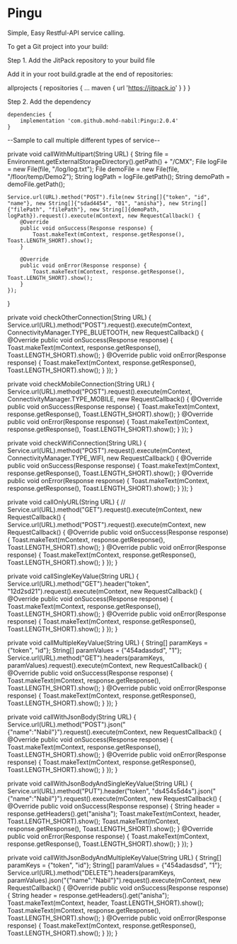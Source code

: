 # Pingu

Simple, Easy Restful-API service calling.

To get a Git project into your build:

Step 1. Add the JitPack repository to your build file

Add it in your root build.gradle at the end of repositories:

allprojects {
    repositories {
        ...
        maven { url 'https://jitpack.io' }
    }
}

Step 2. Add the dependency

	dependencies {
        implementation 'com.github.mohd-nabil:Pingu:2.0.4'
	}

--Sample to call multiple different types of service--

private void callWithMultipart(String URL) {
    String file = Environment.getExternalStorageDirectory().getPath() + "/CMX";
    File logFile = new File(file, "/log/log.txt");
    File demoFile = new File(file, "/floor/temp/Demo2");
    String logPath = logFile.getPath();
    String demoPath = demoFile.getPath();

    Service.url(URL).method("POST").file(new String[]{"token", "id", "name"}, new String[]{"sdad4454", "01", "anisha"}, new String[]{"filePath", "filePath"}, new String[]{demoPath, logPath}).request().execute(mContext, new RequestCallback() {
        @Override
        public void onSuccess(Response response) {
            Toast.makeText(mContext, response.getResponse(), Toast.LENGTH_SHORT).show();
        }

        @Override
        public void onError(Response response) {
            Toast.makeText(mContext, response.getResponse(), Toast.LENGTH_SHORT).show();
        }
    });
}

private void checkOtherConnection(String URL) {
    Service.url(URL).method("POST").request().execute(mContext, ConnectivityManager.TYPE_BLUETOOTH, new RequestCallback() {
        @Override
        public void onSuccess(Response response) {
            Toast.makeText(mContext, response.getResponse(), Toast.LENGTH_SHORT).show();
        }
        @Override
        public void onError(Response response) {
            Toast.makeText(mContext, response.getResponse(), Toast.LENGTH_SHORT).show();
        }
    });
}

private void checkMobileConnection(String URL) {
    Service.url(URL).method("POST").request().execute(mContext, ConnectivityManager.TYPE_MOBILE, new RequestCallback() {
        @Override
        public void onSuccess(Response response) {
            Toast.makeText(mContext, response.getResponse(), Toast.LENGTH_SHORT).show();
        }
        @Override
        public void onError(Response response) {
            Toast.makeText(mContext, response.getResponse(), Toast.LENGTH_SHORT).show();
        }
    });
}

private void checkWifiConnection(String URL) {
    Service.url(URL).method("POST").request().execute(mContext, ConnectivityManager.TYPE_WIFI, new RequestCallback() {
        @Override
        public void onSuccess(Response response) {
            Toast.makeText(mContext, response.getResponse(), Toast.LENGTH_SHORT).show();
        }
        @Override
        public void onError(Response response) {
            Toast.makeText(mContext, response.getResponse(), Toast.LENGTH_SHORT).show();
        }
    });
}

private void callOnlyURL(String URL) {
//        Service.url(URL).method("GET").request().execute(mContext, new RequestCallback() {
    Service.url(URL).method("POST").request().execute(mContext, new RequestCallback() {
        @Override
        public void onSuccess(Response response) {
            Toast.makeText(mContext, response.getResponse(), Toast.LENGTH_SHORT).show();
        }
        @Override
        public void onError(Response response) {
            Toast.makeText(mContext, response.getResponse(), Toast.LENGTH_SHORT).show();
        }
    });
}

private void callSingleKeyValue(String URL) {
    Service.url(URL).method("GET").header("token", "12d2sd21").request().execute(mContext, new RequestCallback() {
        @Override
        public void onSuccess(Response response) {
            Toast.makeText(mContext, response.getResponse(), Toast.LENGTH_SHORT).show();
        }
        @Override
        public void onError(Response response) {
            Toast.makeText(mContext, response.getResponse(), Toast.LENGTH_SHORT).show();
        }
    });
}

private void callMultipleKeyValue(String URL) {
    String[] paramKeys = {"token", "id"};
    String[] paramValues = {"454adasdsd", "1"};
    Service.url(URL).method("GET").headers(paramKeys, paramValues).request().execute(mContext, new RequestCallback() {
        @Override
        public void onSuccess(Response response) {
            Toast.makeText(mContext, response.getResponse(), Toast.LENGTH_SHORT).show();
        }
        @Override
        public void onError(Response response) {
            Toast.makeText(mContext, response.getResponse(), Toast.LENGTH_SHORT).show();
        }
    });
}

private void callWithJsonBody(String URL) {
    Service.url(URL).method("POST").json("{\"name\":\"Nabil\"}").request().execute(mContext, new RequestCallback() {
        @Override
        public void onSuccess(Response response) {
            Toast.makeText(mContext, response.getResponse(), Toast.LENGTH_SHORT).show();
        }
        @Override
        public void onError(Response response) {
            Toast.makeText(mContext, response.getResponse(), Toast.LENGTH_SHORT).show();
        }
    });
}

private void callWithJsonBodyAndSingleKeyValue(String URL) {
    Service.url(URL).method("PUT").header("token", "ds454s5d4s").json("{\"name\":\"Nabil\"}").request().execute(mContext, new RequestCallback() {
        @Override
        public void onSuccess(Response response) {
            String header = response.getHeaders().get("anisha");
            Toast.makeText(mContext, header, Toast.LENGTH_SHORT).show();
            Toast.makeText(mContext, response.getResponse(), Toast.LENGTH_SHORT).show();
        }
        @Override
        public void onError(Response response) {
            Toast.makeText(mContext, response.getResponse(), Toast.LENGTH_SHORT).show();
        }
    });
}

private void callWithJsonBodyAndMultipleKeyValue(String URL) {
    String[] paramKeys = {"token", "id"};
    String[] paramValues = {"454adasdsd", "1"};
    Service.url(URL).method("DELETE").headers(paramKeys, paramValues).json("{\"name\":\"Nabil\"}").request().execute(mContext, new RequestCallback() {
        @Override
        public void onSuccess(Response response) {
            String header = response.getHeaders().get("anisha");
            Toast.makeText(mContext, header, Toast.LENGTH_SHORT).show();
            Toast.makeText(mContext, response.getResponse(), Toast.LENGTH_SHORT).show();
        }
        @Override
        public void onError(Response response) {
            Toast.makeText(mContext, response.getResponse(), Toast.LENGTH_SHORT).show();
        }
    });
}